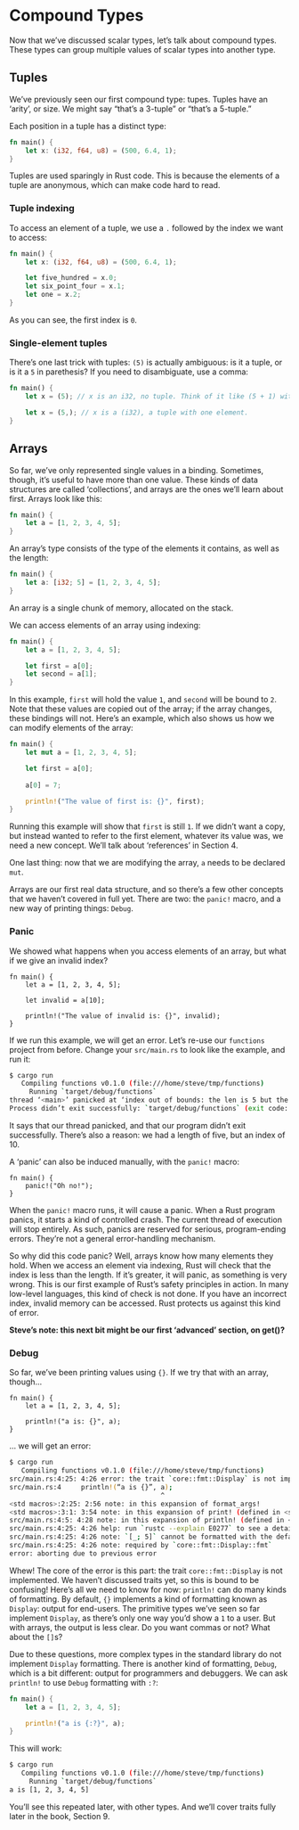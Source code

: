 # Compound Types

Now that we’ve discussed scalar types, let’s talk about compound types.
These types can group multiple values of scalar types into another type.

## Tuples

We’ve previously seen our first compound type: tupes. Tuples have an ‘arity’,
or size. We might say “that’s a 3-tuple” or “that’s a 5-tuple.”

Each position in a tuple has a distinct type:

```rust
fn main() {
    let x: (i32, f64, u8) = (500, 6.4, 1);
}
```

Tuples are used sparingly in Rust code. This is because the elements of a tuple
are anonymous, which can make code hard to read.

### Tuple indexing

To access an element of a tuple, we use a `.` followed by the index we want to
access:

```rust
fn main() {
    let x: (i32, f64, u8) = (500, 6.4, 1);

    let five_hundred = x.0;
    let six_point_four = x.1;
    let one = x.2;
}
```

As you can see, the first index is `0`.

### Single-element tuples

There’s one last trick with tuples: `(5)` is actually ambiguous: is it a tuple,
or is it a `5` in parethesis? If you need to disambiguate, use a comma:

```rust
fn main() {
    let x = (5); // x is an i32, no tuple. Think of it like (5 + 1) without the + 1, they’re for grouping.

    let x = (5,); // x is a (i32), a tuple with one element.
}
```

## Arrays

So far, we’ve only represented single values in a binding. Sometimes, though,
it’s useful to have more than one value. These kinds of data structures are
called ‘collections’, and arrays are the ones we’ll learn about first. Arrays
look like this:

```rust
fn main() {
    let a = [1, 2, 3, 4, 5];
}
```

An array’s type consists of the type of the elements it contains, as well as
the length:

```rust
fn main() {
    let a: [i32; 5] = [1, 2, 3, 4, 5];
}
```

An array is a single chunk of memory, allocated on the stack.

We can access elements of an array using indexing:

```rust
fn main() {
    let a = [1, 2, 3, 4, 5];

    let first = a[0];
    let second = a[1];
}
```

In this example, `first` will hold the value `1`, and `second` will be bound to
`2`. Note that these values are copied out of the array; if the array changes,
these bindings will not. Here’s an example, which also shows us how we can
modify elements of the array:

```rust
fn main() {
    let mut a = [1, 2, 3, 4, 5];

    let first = a[0];
    
    a[0] = 7;

    println!("The value of first is: {}", first);
}
```

Running this example will show that `first` is still `1`. If we didn’t want a
copy, but instead wanted to refer to the first element, whatever its value was,
we need a new concept. We’ll talk about ‘references’ in Section 4.

One last thing: now that we are modifying the array, `a` needs to be declared
`mut`.

Arrays are our first real data structure, and so there’s a few other concepts
that we haven’t covered in full yet. There are two: the `panic!` macro, and a
new way of printing things: `Debug`.

### Panic

We showed what happens when you access elements of an array, but what if we
give an invalid index?

```rust,should_panic
fn main() {
    let a = [1, 2, 3, 4, 5];

    let invalid = a[10];

    println!("The value of invalid is: {}", invalid);
}
```

If we run this example, we will get an error. Let’s re-use our `functions`
project from before. Change your `src/main.rs` to look like the example, and
run it:

```bash
$ cargo run
   Compiling functions v0.1.0 (file:///home/steve/tmp/functions)
     Running `target/debug/functions`
thread ‘<main>’ panicked at ‘index out of bounds: the len is 5 but the index is 10’, src/main.rs:4
Process didn’t exit successfully: `target/debug/functions` (exit code: 101)
```

It says that our thread panicked, and that our program didn’t exit
successfully. There’s also a reason: we had a length of five, but an index of
10.

A ‘panic’ can also be induced manually, with the `panic!` macro:

```rust,should_panic
fn main() {
    panic!("Oh no!");
}
```

When the `panic!` macro runs, it will cause a panic. When a Rust program
panics, it starts a kind of controlled crash. The current thread of execution
will stop entirely. As such, panics are reserved for serious, program-ending
errors. They’re not a general error-handling mechanism.

So why did this code panic? Well, arrays know how many elements they hold. When
we access an element via indexing, Rust will check that the index is less than
the length. If it’s greater, it will panic, as something is very wrong. This is
our first example of Rust’s safety principles in action. In many low-level
languages, this kind of check is not done. If you have an incorrect index,
invalid memory can be accessed. Rust protects us against this kind of error.

**Steve’s note: this next bit might be our first ‘advanced’ section, on get()?**

### Debug

So far, we’ve been printing values using `{}`. If we try that with an array,
though...

```rust,ignore
fn main() {
    let a = [1, 2, 3, 4, 5];

    println!("a is: {}", a);
}
```

... we will get an error:

```bash
$ cargo run
   Compiling functions v0.1.0 (file:///home/steve/tmp/functions)
src/main.rs:4:25: 4:26 error: the trait `core::fmt::Display` is not implemented for the type `[_; 5]` [E0277]
src/main.rs:4     println!(“a is {}”, a);
                                      ^
<std macros>:2:25: 2:56 note: in this expansion of format_args!
<std macros>:3:1: 3:54 note: in this expansion of print! (defined in <std macros>)
src/main.rs:4:5: 4:28 note: in this expansion of println! (defined in <std macros>)
src/main.rs:4:25: 4:26 help: run `rustc --explain E0277` to see a detailed explanation
src/main.rs:4:25: 4:26 note: `[_; 5]` cannot be formatted with the default formatter; try using `:?` instead if you are using a format string
src/main.rs:4:25: 4:26 note: required by `core::fmt::Display::fmt`
error: aborting due to previous error
```

Whew! The core of the error is this part: the trait `core::fmt::Display` is not
implemented. We haven’t discussed traits yet, so this is bound to be confusing!
Here’s all we need to know for now: `println!` can do many kinds of formatting.
By default, `{}` implements a kind of formatting known as `Display`: output for
end-users. The primitive types we’ve seen so far implement `Display`, as
there’s only one way you’d show a `1` to a user. But with arrays, the output is
less clear. Do you want commas or not? What about the `[]`s?

Due to these questions, more complex types in the standard library do not
implement `Display` formatting. There is another kind of formatting, `Debug`,
which is a bit different: output for programmers and debuggers. We can ask
`println!` to use `Debug` formatting with `:?`:

```rust
fn main() {
    let a = [1, 2, 3, 4, 5];

    println!("a is {:?}", a);
}
```

This will work:

```bash
$ cargo run
   Compiling functions v0.1.0 (file:///home/steve/tmp/functions)
     Running `target/debug/functions`
a is [1, 2, 3, 4, 5]
```

You’ll see this repeated later, with other types. And we’ll cover traits fully
later in the book, Section 9.
